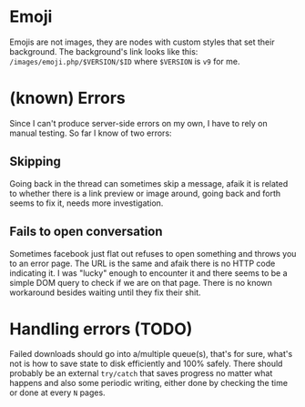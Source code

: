 # Emoji
Emojis are not images, they are nodes with custom styles that set their background. The background's link looks like this: `/images/emoji.php/$VERSION/$ID` where `$VERSION` is `v9` for me.

# (known) Errors
Since I can't produce server-side errors on my own, I have to rely on manual testing. So far I know of two errors:
## Skipping
Going back in the thread can sometimes skip a message, afaik it is related to whether there is a link preview or image around, going back and forth seems to fix it, needs more investigation.
## Fails to open conversation
Sometimes facebook just flat out refuses to open something and throws you to an error page. The URL is the same and afaik there is no HTTP code indicating it. I was "lucky" enough to encounter it and there seems to be a simple DOM query to check if we are on that page. There is no known workaround besides waiting until they fix their shit.

# Handling errors (TODO)
Failed downloads should go into a/multiple queue(s), that's for sure, what's not is how to save state to disk efficiently and 100% safely. There should probably be an external `try/catch` that saves progress no matter what happens and also some periodic writing, either done by checking the time or done at every `N` pages.
